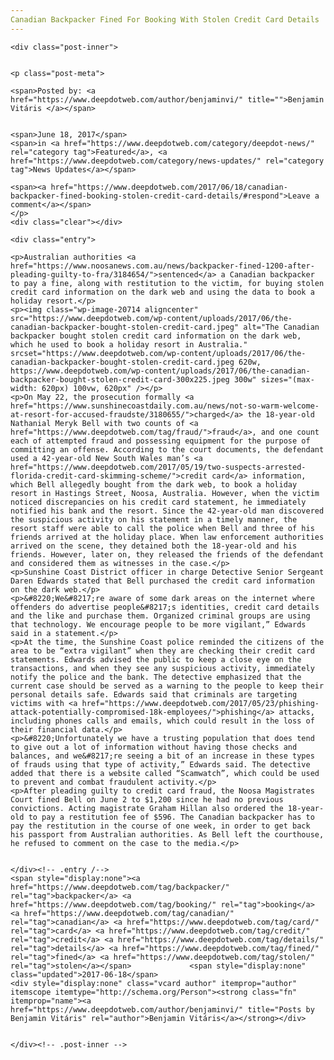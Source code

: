```yaml
---
Canadian Backpacker Fined For Booking With Stolen Credit Card Details
---
```

<article class="post-listing post-20710 post type-post status-publish format-standard has-post-thumbnail hentry category-deepdot-news category-news-updates tag-backpacker tag-booking tag-canadian tag-card tag-credit tag-details tag-fined tag-stolen">
    
    <div class="post-inner">
    
    
    <p class="post-meta">
    
    <span>Posted by: <a href="https://www.deepdotweb.com/author/benjaminvi/" title="">Benjamin Vitáris </a></span>
    
    
    <span>June 18, 2017</span>
    <span>in <a href="https://www.deepdotweb.com/category/deepdot-news/" rel="category tag">Featured</a>, <a href="https://www.deepdotweb.com/category/news-updates/" rel="category tag">News Updates</a></span>
    
    <span><a href="https://www.deepdotweb.com/2017/06/18/canadian-backpacker-fined-booking-stolen-credit-card-details/#respond">Leave a comment</a></span>
    </p>
    <div class="clear"></div>
    
    <div class="entry">
    
    <p>Australian authorities <a href="https://www.noosanews.com.au/news/backpacker-fined-1200-after-pleading-guilty-to-fra/3184654/">sentenced</a> a Canadian backpacker to pay a fine, along with restitution to the victim, for buying stolen credit card information on the dark web and using the data to book a holiday resort.</p>
    <p><img class="wp-image-20714 aligncenter" src="https://www.deepdotweb.com/wp-content/uploads/2017/06/the-canadian-backpacker-bought-stolen-credit-card.jpeg" alt="The Canadian backpacker bought stolen credit card information on the dark web, which he used to book a holiday resort in Australia." srcset="https://www.deepdotweb.com/wp-content/uploads/2017/06/the-canadian-backpacker-bought-stolen-credit-card.jpeg 620w, https://www.deepdotweb.com/wp-content/uploads/2017/06/the-canadian-backpacker-bought-stolen-credit-card-300x225.jpeg 300w" sizes="(max-width: 620px) 100vw, 620px" /></p>
    <p>On May 22, the prosecution formally <a href="https://www.sunshinecoastdaily.com.au/news/not-so-warm-welcome-at-resort-for-accused-fraudste/3180655/">charged</a> the 18-year-old Nathanial Meryk Bell with two counts of <a href="https://www.deepdotweb.com/tag/fraud/">fraud</a>, and one count each of attempted fraud and possessing equipment for the purpose of committing an offense. According to the court documents, the defendant used a 42-year-old New South Wales man’s <a href="https://www.deepdotweb.com/2017/05/19/two-suspects-arrested-florida-credit-card-skimming-scheme/">credit card</a> information, which Bell allegedly bought from the dark web, to book a holiday resort in Hastings Street, Noosa, Australia. However, when the victim noticed discrepancies on his credit card statement, he immediately notified his bank and the resort. Since the 42-year-old man discovered the suspicious activity on his statement in a timely manner, the resort staff were able to call the police when Bell and three of his friends arrived at the holiday place. When law enforcement authorities arrived on the scene, they detained both the 18-year-old and his friends. However, later on, they released the friends of the defendant and considered them as witnesses in the case.</p>
    <p>Sunshine Coast District officer in charge Detective Senior Sergeant Daren Edwards stated that Bell purchased the credit card information on the dark web.</p>
    <p>&#8220;We&#8217;re aware of some dark areas on the internet where offenders do advertise people&#8217;s identities, credit card details and the like and purchase them. Organized criminal groups are using that technology. We encourage people to be more vigilant,” Edwards said in a statement.</p>
    <p>At the time, the Sunshine Coast police reminded the citizens of the area to be “extra vigilant” when they are checking their credit card statements. Edwards advised the public to keep a close eye on the transactions, and when they see any suspicious activity, immediately notify the police and the bank. The detective emphasized that the current case should be served as a warning to the people to keep their personal details safe. Edwards said that criminals are targeting victims with <a href="https://www.deepdotweb.com/2017/05/23/phishing-attack-potentially-compromised-18k-employees/">phishing</a> attacks, including phones calls and emails, which could result in the loss of their financial data.</p>
    <p>&#8220;Unfortunately we have a trusting population that does tend to give out a lot of information without having those checks and balances, and we&#8217;re seeing a bit of an increase in these types of frauds using that type of activity,” Edwards said. The detective added that there is a website called “Scamwatch”, which could be used to prevent and combat fraudulent activity.</p>
    <p>After pleading guilty to credit card fraud, the Noosa Magistrates Court fined Bell on June 2 to $1,200 since he had no previous convictions. Acting magistrate Graham Hillan also ordered the 18-year-old to pay a restitution fee of $596. The Canadian backpacker has to pay the restitution in the course of one week, in order to get back his passport from Australian authorities. As Bell left the courthouse, he refused to comment on the case to the media.</p>
    
    
    </div><!-- .entry /-->
    <span style="display:none"><a href="https://www.deepdotweb.com/tag/backpacker/" rel="tag">backpacker</a> <a href="https://www.deepdotweb.com/tag/booking/" rel="tag">booking</a> <a href="https://www.deepdotweb.com/tag/canadian/" rel="tag">canadian</a> <a href="https://www.deepdotweb.com/tag/card/" rel="tag">card</a> <a href="https://www.deepdotweb.com/tag/credit/" rel="tag">credit</a> <a href="https://www.deepdotweb.com/tag/details/" rel="tag">details</a> <a href="https://www.deepdotweb.com/tag/fined/" rel="tag">fined</a> <a href="https://www.deepdotweb.com/tag/stolen/" rel="tag">stolen</a></span>				<span style="display:none" class="updated">2017-06-18</span>
    <div style="display:none" class="vcard author" itemprop="author" itemscope itemtype="http://schema.org/Person"><strong class="fn" itemprop="name"><a href="https://www.deepdotweb.com/author/benjaminvi/" title="Posts by Benjamin Vitáris" rel="author">Benjamin Vitáris</a></strong></div>
    
    
    </div><!-- .post-inner -->
</article><!-- .post-listing -->

